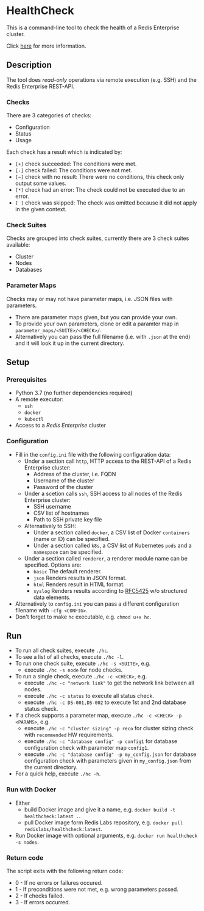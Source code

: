 # HealthCheck
This is a command-line tool to check the health of a Redis Enterprise cluster.

Click [here](https://docs.google.com/document/d/1yoCBxP40CzRpA525btg8LtlD3yGYSfgZotJw7GIqNrA) for more information.

## Description
The tool does *read-only* operations via remote execution (e.g. SSH) and the Redis Enterprise REST-API.

### Checks
There are 3 categories of checks:
- Configuration
- Status
- Usage

Each check has a result which is indicated by:
- `[+]` check succeeded: The conditions were met.
- `[-]` check failed: The conditions were not met.
- `[~]` check with no result: There were no conditions, this check only output some values.
- `[*]` check had an error: The check could not be executed due to an error.
- `[ ]` check was skipped: The check was omitted because it did not apply in the given context.

### Check Suites
Checks are grouped into check suites, currently there are 3 check suites available:
- Cluster
- Nodes
- Databases
  
### Parameter Maps
Checks may or may not have parameter maps, i.e. JSON files with parameters.
- There are parameter maps given, but you can provide your own.
- To provide your own parameters, clone or edit a paramter map in `parameter_maps/<SUITE>/<CHECK>/`.
- Alternatively you can pass the full filename (i.e. with `.json` at the end) and it will look it up in the current directory.

## Setup
### Prerequisites
- Python 3.7 (no further dependencies required)
- A remote executor:
  - `ssh`
  - `docker`
  - `kubectl`
- Access to a *Redis Enterprise* cluster
  
### Configuration
- Fill in the `config.ini` file with the following configuration data:
  - Under a section call `http`, HTTP access to the REST-API of a Redis Enterprise cluster:
    - Address of the cluster, i.e. FQDN
    - Username of the cluster
    - Password of the cluster
  - Under a scetion calls `ssh`, SSH access to all nodes of the Redis Enterprise cluster:
    - SSH username
    - CSV list of hostnames
    - Path to SSH private key file
  - Alternatively to SSH:
    - Under a section called `docker`, a CSV list of Docker `containers` (name or ID) can be specified.
    - Under a section called `k8s`, a CSV list of Kubernetes `pods` and a `namespace` can be specified.
  - Under a section called `renderer`, a renderer module name can be specified. Options are:
    - `basic` The default renderer.
    - `json` Renders results in JSON format.
    - `html` Renders result in HTML format.
    - `syslog` Renders results according to [RFC5425](https://tools.ietf.org/html/rfc5424) w/o structured data elements.
- Alternatively to `config.ini` you can pass a different configuration filename with `-cfg <CONFIG>`.
- Don't forget to make `hc` executable, e.g. `chmod u+x hc`.

## Run
- To run all check suites, execute `./hc`.
- To see a list of all checks, execute `./hc -l`.
- To run one check suite, execute `./hc -s <SUITE>`, e.g.
  - execute `./hc -s node` for node checks.
- To run a single check, execute `./hc -c <CHECK>`, e.g.
  - execute `./hc -c "network link"` to get the network link between all nodes.
  - execute `./hc -c status` to execute all status check.
  - execute `./hc -c DS-001,DS-002` to execute 1st and 2nd database status check.
- If a check supports a parameter map, execute `./hc -c <CHECK> -p <PARAMS>`, e.g.
  - execute `./hc -c "cluster sizing" -p reco` for cluster sizing check with `recommended` HW requirements.
  - execute `./hc -c "database config" -p config1` for database configuration check with parameter map `config1`.
  - execute `./hc -c "database config" -p my_config.json` for database configuration check with parameters given in `my_config.json` from the current directory.
- For a quick help, execute `./hc -h`.

### Run with Docker
- Either
  - build Docker image and give it a name, e.g. `docker build -t healthcheck:latest .`.
  - pull Docker image form Redis Labs repository, e.g. `docker pull redislabs/healthcheck:latest`.
- Run Docker image with optional arguments, e.g. `docker run healthcheck -s nodes`.

### Return code
The script exits with the following return code:
- 0 - If no errors or failures occured.
- 1 - If preconditions were not met, e.g. wrong parameters passed.
- 2 - If checks failed.
- 3 - If errors occurred.
